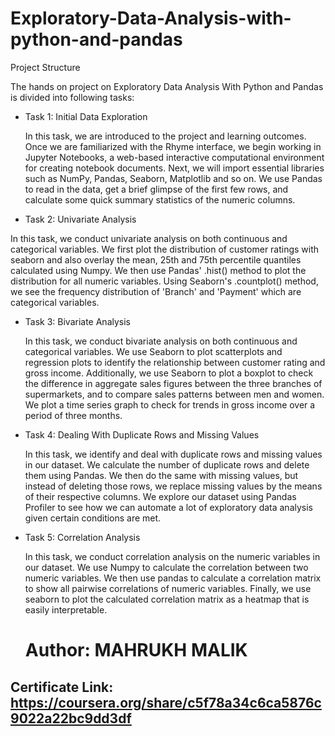 # Exploratory-Data-Analysis-with-python-and-pandas
Project Structure

The hands on project on Exploratory Data Analysis With Python and Pandas is divided into following tasks:

*  Task 1: Initial Data Exploration

   In this task, we are introduced to the project and learning outcomes.
   Once we are familiarized with the Rhyme interface, we begin working in Jupyter Notebooks, a web-based interactive computational environment for creating notebook documents.
   Next, we will import essential libraries such as NumPy, Pandas, Seaborn, Matplotlib and so on.
   We use Pandas to read in the data, get a brief glimpse of the first few rows, and calculate some quick summary statistics of the numeric columns.


*   Task 2: Univariate Analysis

   In this task, we conduct univariate analysis on both continuous and categorical variables.
   We first plot the distribution of customer ratings with seaborn and also overlay the mean, 25th and 75th percentile quantiles calculated using Numpy.
   We then use Pandas' .hist() method to plot the distribution for all numeric variables.
   Using Seaborn's .countplot() method, we see the frequency distribution of 'Branch' and 'Payment' which are categorical variables.


*  Task 3: Bivariate Analysis

   In this task, we conduct bivariate analysis on both continuous and categorical variables.
   We use Seaborn to plot scatterplots and regression plots to identify the relationship between customer rating and gross income.
   Additionally, we use Seaborn to plot a boxplot to check the difference in aggregate sales figures between the three branches of supermarkets, and to compare sales patterns between men and women.
   We plot a time series graph to check for trends in gross income over a period of three months.


*  Task 4: Dealing With Duplicate Rows and Missing Values

   In this task, we identify and deal with duplicate rows and missing values in our dataset.
   We calculate the number of duplicate rows and delete them using Pandas.
   We then do the same with missing values, but instead of deleting those rows, we replace missing values by the means of their respective columns.
   We explore our dataset using Pandas Profiler to see how we can automate a lot of exploratory data analysis given certain conditions are met.

*  Task 5: Correlation Analysis

   In this task, we conduct correlation analysis on the numeric variables in our dataset.
   We use Numpy to calculate the correlation between two numeric variables.
   We then use pandas to calculate a correlation matrix to show all pairwise correlations of numeric variables.
   Finally, we use seaborn to plot the calculated correlation matrix as a heatmap that is easily interpretable.
    
    
    # Author: MAHRUKH MALIK
## Certificate Link: https://coursera.org/share/c5f78a34c6ca5876c9022a22bc9dd3df
